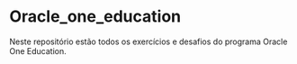 # Oracle_one_education
Neste repositório estão todos os exercícios e desafios do programa Oracle One Education.

